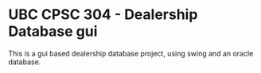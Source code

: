 # UBC CPSC 304 - Dealership Database gui
This is a gui based dealership database project, using swing and an oracle database.
